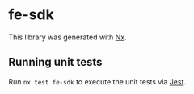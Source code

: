 # fe-sdk

This library was generated with [Nx](https://nx.dev).

## Running unit tests

Run `nx test fe-sdk` to execute the unit tests via [Jest](https://jestjs.io).
